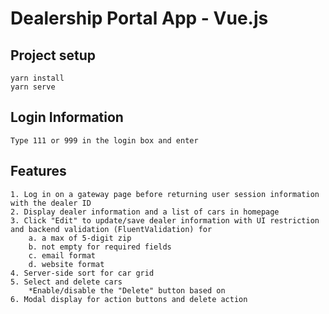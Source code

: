 # Dealership Portal App - Vue.js

## Project setup

```
yarn install
yarn serve
```
## Login Information
```
Type 111 or 999 in the login box and enter
```

## Features
```
1. Log in on a gateway page before returning user session information with the dealer ID
2. Display dealer information and a list of cars in homepage
3. Click "Edit" to update/save dealer information with UI restriction and backend validation (FluentValidation) for 
    a. a max of 5-digit zip
    b. not empty for required fields
    c. email format
    d. website format
4. Server-side sort for car grid
5. Select and delete cars
    *Enable/disable the "Delete" button based on 
6. Modal display for action buttons and delete action

```
